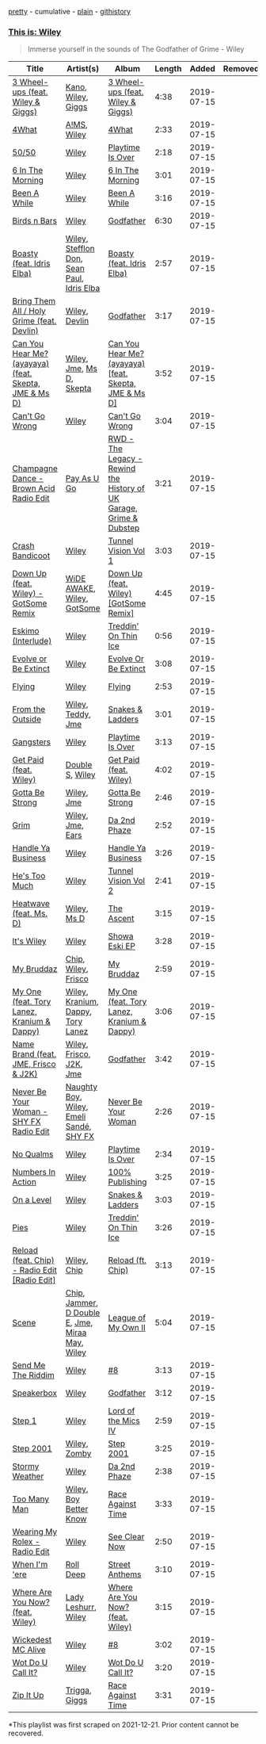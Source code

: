 [pretty](/playlists/pretty/37i9dQZF1DXbW9wx2hgf03.md) - cumulative - [plain](/playlists/plain/37i9dQZF1DXbW9wx2hgf03) - [githistory](https://github.githistory.xyz/mackorone/spotify-playlist-archive/blob/main/playlists/plain/37i9dQZF1DXbW9wx2hgf03)

### [This is: Wiley](https://open.spotify.com/playlist/37i9dQZF1DXbW9wx2hgf03)

> Immerse yourself in the sounds of The Godfather of Grime \- Wiley

| Title | Artist(s) | Album | Length | Added | Removed |
|---|---|---|---|---|---|
| [3 Wheel\-ups \(feat\. Wiley & Giggs\)](https://open.spotify.com/track/4xwMnrJdxvwoASWyzNQoLP) | [Kano](https://open.spotify.com/artist/50nN8IFD4xA67fI4jYbLV4), [Wiley](https://open.spotify.com/artist/7k9T7lZlHjRAM1bb0r9Rm3), [Giggs](https://open.spotify.com/artist/3S0tlB4fE7ChxI2pWz8Xip) | [3 Wheel\-ups \(feat\. Wiley & Giggs\)](https://open.spotify.com/album/2RduxHLOLJnCJZv55AYfQo) | 4:38 | 2019-07-15 |  |
| [4What](https://open.spotify.com/track/0rvJvfOxc6Tkk2CIrjMIxZ) | [A!MS](https://open.spotify.com/artist/4kRfa7RBzBu7mxeWo3FkOe), [Wiley](https://open.spotify.com/artist/7k9T7lZlHjRAM1bb0r9Rm3) | [4What](https://open.spotify.com/album/4niMN7dd9QwqpAcaPEaqdE) | 2:33 | 2019-07-15 |  |
| [50/50](https://open.spotify.com/track/0D9LGPwzXCFkJ9sdmMRIWv) | [Wiley](https://open.spotify.com/artist/7k9T7lZlHjRAM1bb0r9Rm3) | [Playtime Is Over](https://open.spotify.com/album/1Bzb6tlpnxrEwajQDM361B) | 2:18 | 2019-07-15 |  |
| [6 In The Morning](https://open.spotify.com/track/4YiR9feHJinSeppVh4rawD) | [Wiley](https://open.spotify.com/artist/7k9T7lZlHjRAM1bb0r9Rm3) | [6 In The Morning](https://open.spotify.com/album/3SHsQatysIz8DWzoLW3G1r) | 3:01 | 2019-07-15 |  |
| [Been A While](https://open.spotify.com/track/4x1KKTUbwNjISpyCVJisoD) | [Wiley](https://open.spotify.com/artist/7k9T7lZlHjRAM1bb0r9Rm3) | [Been A While](https://open.spotify.com/album/5BB6czg6tpTiHGdTwJBi5Z) | 3:16 | 2019-07-15 |  |
| [Birds n Bars](https://open.spotify.com/track/6KW66PXtWIUhFwGFJmAMtE) | [Wiley](https://open.spotify.com/artist/7k9T7lZlHjRAM1bb0r9Rm3) | [Godfather](https://open.spotify.com/album/1F4VaFhSDTVK5uDPXbm42l) | 6:30 | 2019-07-15 |  |
| [Boasty \(feat\. Idris Elba\)](https://open.spotify.com/track/7cz506PyIgh2bMN90Mc8Tn) | [Wiley](https://open.spotify.com/artist/7k9T7lZlHjRAM1bb0r9Rm3), [Stefflon Don](https://open.spotify.com/artist/2ExGrw6XpbtUAJHTLtUXUD), [Sean Paul](https://open.spotify.com/artist/3Isy6kedDrgPYoTS1dazA9), [Idris Elba](https://open.spotify.com/artist/0Dc2rdPzleezxhvQhQbXuS) | [Boasty \(feat\. Idris Elba\)](https://open.spotify.com/album/7JoyVaXzxpgTPjkgB8mWk3) | 2:57 | 2019-07-15 |  |
| [Bring Them All / Holy Grime \(feat\. Devlin\)](https://open.spotify.com/track/79L8Au1ipSKjIXK2ZggRfP) | [Wiley](https://open.spotify.com/artist/7k9T7lZlHjRAM1bb0r9Rm3), [Devlin](https://open.spotify.com/artist/7Ks3elJhSP20mD04lgiA68) | [Godfather](https://open.spotify.com/album/1F4VaFhSDTVK5uDPXbm42l) | 3:17 | 2019-07-15 |  |
| [Can You Hear Me? \(ayayaya\) \(feat\. Skepta, JME & Ms D\)](https://open.spotify.com/track/40gQwsrLW23q3VWwXO7GPX) | [Wiley](https://open.spotify.com/artist/7k9T7lZlHjRAM1bb0r9Rm3), [Jme](https://open.spotify.com/artist/4IZLJdhHCqAvT4pjn8TLH5), [Ms D](https://open.spotify.com/artist/0vLuSGSqHYveeNnOt3HwWF), [Skepta](https://open.spotify.com/artist/2p1fiYHYiXz9qi0JJyxBzN) | [Can You Hear Me? \(ayayaya\) \[feat\. Skepta, JME & Ms D\]](https://open.spotify.com/album/3RXrZMSIhU3UOg0cxjIICQ) | 3:52 | 2019-07-15 |  |
| [Can't Go Wrong](https://open.spotify.com/track/3oKzl7JMPzEBoOIv2D2HUH) | [Wiley](https://open.spotify.com/artist/7k9T7lZlHjRAM1bb0r9Rm3) | [Can't Go Wrong](https://open.spotify.com/album/0ysSoOtle0I7mBKRWqfwID) | 3:04 | 2019-07-15 |  |
| [Champagne Dance \- Brown Acid Radio Edit](https://open.spotify.com/track/7nkLhmrlaspkLA7Avy9F8N) | [Pay As U Go](https://open.spotify.com/artist/1K3V7gspVWxKq5AAF0YPjI) | [RWD \- The Legacy \- Rewind the History of UK Garage, Grime & Dubstep](https://open.spotify.com/album/1tLoQMbYQWjRfgweU04w0f) | 3:21 | 2019-07-15 |  |
| [Crash Bandicoot](https://open.spotify.com/track/5iKIgnGrF7ppfakcW3fFjV) | [Wiley](https://open.spotify.com/artist/7k9T7lZlHjRAM1bb0r9Rm3) | [Tunnel Vision Vol 1](https://open.spotify.com/album/21hZcR8Kuu1LgPe9ZuY5X4) | 3:03 | 2019-07-15 |  |
| [Down Up \(feat\. Wiley\) \- GotSome Remix](https://open.spotify.com/track/0LxcixQLeBOHS3UCiqRBWp) | [WiDE AWAKE](https://open.spotify.com/artist/7bKJsFgjE6XoO5fDhTCCqX), [Wiley](https://open.spotify.com/artist/7k9T7lZlHjRAM1bb0r9Rm3), [GotSome](https://open.spotify.com/artist/5eALE6GKSAiBNMyqpsqoeX) | [Down Up \(feat\. Wiley\) \[GotSome Remix\]](https://open.spotify.com/album/2r0ljt0kiHmVQlz8AK0nET) | 4:45 | 2019-07-15 |  |
| [Eskimo \(Interlude\)](https://open.spotify.com/track/7M9rTCJmE9q0VSIKedJlTy) | [Wiley](https://open.spotify.com/artist/7k9T7lZlHjRAM1bb0r9Rm3) | [Treddin' On Thin Ice](https://open.spotify.com/album/2wAz8EwQtxOuO7jK6KKxup) | 0:56 | 2019-07-15 |  |
| [Evolve or Be Extinct](https://open.spotify.com/track/0Nwq52Aiow9vNx8eBFyoKV) | [Wiley](https://open.spotify.com/artist/7k9T7lZlHjRAM1bb0r9Rm3) | [Evolve Or Be Extinct](https://open.spotify.com/album/2o0aL0IBINMlOGvJjS2Zw8) | 3:08 | 2019-07-15 |  |
| [Flying](https://open.spotify.com/track/3r2NGkULeJojItRRNK9hke) | [Wiley](https://open.spotify.com/artist/7k9T7lZlHjRAM1bb0r9Rm3) | [Flying](https://open.spotify.com/album/4hNmxiiwsR42M81MTYrZAW) | 2:53 | 2019-07-15 |  |
| [From the Outside](https://open.spotify.com/track/2AilToXG4IKXDDC1yM6TOy) | [Wiley](https://open.spotify.com/artist/7k9T7lZlHjRAM1bb0r9Rm3), [Teddy](https://open.spotify.com/artist/1f1KZHtvovGo026NgJQKLm), [Jme](https://open.spotify.com/artist/4IZLJdhHCqAvT4pjn8TLH5) | [Snakes & Ladders](https://open.spotify.com/album/6d3jMEgV42aMX4XsWZ2g67) | 3:01 | 2019-07-15 |  |
| [Gangsters](https://open.spotify.com/track/0ZKFSIkchY26BiIybn5mTn) | [Wiley](https://open.spotify.com/artist/7k9T7lZlHjRAM1bb0r9Rm3) | [Playtime Is Over](https://open.spotify.com/album/1Bzb6tlpnxrEwajQDM361B) | 3:13 | 2019-07-15 |  |
| [Get Paid \(feat\. Wiley\)](https://open.spotify.com/track/2YjB6y1dGmA7okAes4r9rf) | [Double S](https://open.spotify.com/artist/2hs495y9Yso0hfotMuVaHC), [Wiley](https://open.spotify.com/artist/7k9T7lZlHjRAM1bb0r9Rm3) | [Get Paid \(feat\. Wiley\)](https://open.spotify.com/album/6DmPgvo38ebi6OgZo11CXv) | 4:02 | 2019-07-15 |  |
| [Gotta Be Strong](https://open.spotify.com/track/3LnMXYYTsspOk14VwtOibC) | [Wiley](https://open.spotify.com/artist/7k9T7lZlHjRAM1bb0r9Rm3), [Jme](https://open.spotify.com/artist/4IZLJdhHCqAvT4pjn8TLH5) | [Gotta Be Strong](https://open.spotify.com/album/59H9TTTm0m32z7O99YiARX) | 2:46 | 2019-07-15 |  |
| [Grim](https://open.spotify.com/track/4O94V1xVSRSVC43odSduNG) | [Wiley](https://open.spotify.com/artist/7k9T7lZlHjRAM1bb0r9Rm3), [Jme](https://open.spotify.com/artist/4IZLJdhHCqAvT4pjn8TLH5), [Ears](https://open.spotify.com/artist/18TqEY0zsHOM3CgZLtXTzU) | [Da 2nd Phaze](https://open.spotify.com/album/7BxDXrZzkC57VyU97UrsBr) | 2:52 | 2019-07-15 |  |
| [Handle Ya Business](https://open.spotify.com/track/2NMIPvfgUgIqMvCwpyHqEN) | [Wiley](https://open.spotify.com/artist/7k9T7lZlHjRAM1bb0r9Rm3) | [Handle Ya Business](https://open.spotify.com/album/2BtE0edf6WVovIiyE0Fdm0) | 3:26 | 2019-07-15 |  |
| [He's Too Much](https://open.spotify.com/track/5VGKYDyFvTrSK9Xv4IQIed) | [Wiley](https://open.spotify.com/artist/7k9T7lZlHjRAM1bb0r9Rm3) | [Tunnel Vision Vol 2](https://open.spotify.com/album/48a0HsjjjDbXYNlIY4CQMu) | 2:41 | 2019-07-15 |  |
| [Heatwave \(feat\. Ms\. D\)](https://open.spotify.com/track/63bsPe8aayiERVIgTV9EBS) | [Wiley](https://open.spotify.com/artist/7k9T7lZlHjRAM1bb0r9Rm3), [Ms D](https://open.spotify.com/artist/0vLuSGSqHYveeNnOt3HwWF) | [The Ascent](https://open.spotify.com/album/7G0kWbJcGHJYNt9rBfq0Wl) | 3:15 | 2019-07-15 |  |
| [It's Wiley](https://open.spotify.com/track/5NsH4obL4xdYTmqKHtgXqf) | [Wiley](https://open.spotify.com/artist/7k9T7lZlHjRAM1bb0r9Rm3) | [Showa Eski EP](https://open.spotify.com/album/3IxAESIJ2S4XHpLizYMVTN) | 3:28 | 2019-07-15 |  |
| [My Bruddaz](https://open.spotify.com/track/6WOP3jPk2hDM2yF9SAwsbn) | [Chip](https://open.spotify.com/artist/0tJCNteqwm7LmRZ6KWr8GT), [Wiley](https://open.spotify.com/artist/7k9T7lZlHjRAM1bb0r9Rm3), [Frisco](https://open.spotify.com/artist/1AKNroq6zJX4DlJaA0dcKw) | [My Bruddaz](https://open.spotify.com/album/1PdiGEV1kHMfvXkWaqGBw9) | 2:59 | 2019-07-15 |  |
| [My One \(feat\. Tory Lanez, Kranium & Dappy\)](https://open.spotify.com/track/3zgKEF4I4ILmTTSBvtiRlJ) | [Wiley](https://open.spotify.com/artist/7k9T7lZlHjRAM1bb0r9Rm3), [Kranium](https://open.spotify.com/artist/1LKo6ZA3RNvKtLa6zDu32S), [Dappy](https://open.spotify.com/artist/4q6hTJmeYXCwp0ivdtoSWA), [Tory Lanez](https://open.spotify.com/artist/2jku7tDXc6XoB6MO2hFuqg) | [My One \(feat\. Tory Lanez, Kranium & Dappy\)](https://open.spotify.com/album/1bE9v4U6xT3MDCh2SPn3jH) | 3:06 | 2019-07-15 |  |
| [Name Brand \(feat\. JME, Frisco & J2K\)](https://open.spotify.com/track/2OTJMSpDi7ijDnsqx7l3NZ) | [Wiley](https://open.spotify.com/artist/7k9T7lZlHjRAM1bb0r9Rm3), [Frisco](https://open.spotify.com/artist/5uefF2o3y9SAAyyM9sT56w), [J2K](https://open.spotify.com/artist/1KBzuqs6c8Es36k0Si1dDx), [Jme](https://open.spotify.com/artist/4IZLJdhHCqAvT4pjn8TLH5) | [Godfather](https://open.spotify.com/album/1F4VaFhSDTVK5uDPXbm42l) | 3:42 | 2019-07-15 |  |
| [Never Be Your Woman \- SHY FX Radio Edit](https://open.spotify.com/track/4ymsAGWOmrWYmQ5nbzgeYC) | [Naughty Boy](https://open.spotify.com/artist/1bT7m67vi78r2oqvxrP3X5), [Wiley](https://open.spotify.com/artist/7k9T7lZlHjRAM1bb0r9Rm3), [Emeli Sandé](https://open.spotify.com/artist/7sfgqEdoeBTjd8lQsPT3Cy), [SHY FX](https://open.spotify.com/artist/5oDtp2FC8VqBjTx1aT4P5j) | [Never Be Your Woman](https://open.spotify.com/album/45MaWX9LfJvi8KpGnnadLX) | 2:26 | 2019-07-15 |  |
| [No Qualms](https://open.spotify.com/track/5puv7YHGKn8D4MIA2ihDI8) | [Wiley](https://open.spotify.com/artist/7k9T7lZlHjRAM1bb0r9Rm3) | [Playtime Is Over](https://open.spotify.com/album/1Bzb6tlpnxrEwajQDM361B) | 2:34 | 2019-07-15 |  |
| [Numbers In Action](https://open.spotify.com/track/1pm5GBaASz8faACQ7LXYJ7) | [Wiley](https://open.spotify.com/artist/7k9T7lZlHjRAM1bb0r9Rm3) | [100% Publishing](https://open.spotify.com/album/4s8TwuHSMEx1Yg3ASdAVhK) | 3:25 | 2019-07-15 |  |
| [On a Level](https://open.spotify.com/track/7tZ8W21C20ukqw3hvMtwic) | [Wiley](https://open.spotify.com/artist/7k9T7lZlHjRAM1bb0r9Rm3) | [Snakes & Ladders](https://open.spotify.com/album/2OxZfGHTH7FSMENFk5Cuxm) | 3:03 | 2019-07-15 |  |
| [Pies](https://open.spotify.com/track/3uhkgElKj6LU06q2kiOuKA) | [Wiley](https://open.spotify.com/artist/7k9T7lZlHjRAM1bb0r9Rm3) | [Treddin' On Thin Ice](https://open.spotify.com/album/2wAz8EwQtxOuO7jK6KKxup) | 3:26 | 2019-07-15 |  |
| [Reload \(feat\. Chip\) \- Radio Edit \[Radio Edit\]](https://open.spotify.com/track/7esvnbCJ4v9v6zvCDEJm0v) | [Wiley](https://open.spotify.com/artist/7k9T7lZlHjRAM1bb0r9Rm3), [Chip](https://open.spotify.com/artist/0tJCNteqwm7LmRZ6KWr8GT) | [Reload \(ft\. Chip\)](https://open.spotify.com/album/5EMqfB9Ne9opqBZMQhSgdJ) | 3:13 | 2019-07-15 |  |
| [Scene](https://open.spotify.com/track/18mqg9528DXPlNUHcHiTLH) | [Chip](https://open.spotify.com/artist/0tJCNteqwm7LmRZ6KWr8GT), [Jammer](https://open.spotify.com/artist/4xgV1UcvsrLM4rQrjTjwNw), [D Double E](https://open.spotify.com/artist/6bwkMlweHsBCpI2a0C5nnN), [Jme](https://open.spotify.com/artist/4IZLJdhHCqAvT4pjn8TLH5), [Miraa May](https://open.spotify.com/artist/2fOvE1l01YyORhYzwoaLCM), [Wiley](https://open.spotify.com/artist/7k9T7lZlHjRAM1bb0r9Rm3) | [League of My Own II](https://open.spotify.com/album/4Rqm6mhzmPvpf2mcOy5Ysc) | 5:04 | 2019-07-15 |  |
| [Send Me The Riddim](https://open.spotify.com/track/1efFKa8kCzYtKwrINT5oeX) | [Wiley](https://open.spotify.com/artist/7k9T7lZlHjRAM1bb0r9Rm3) | [\#8](https://open.spotify.com/album/36r5lIByqBgLNerT7LKa9B) | 3:13 | 2019-07-15 |  |
| [Speakerbox](https://open.spotify.com/track/3YRY5W6LylZNFMcFBfjWy3) | [Wiley](https://open.spotify.com/artist/7k9T7lZlHjRAM1bb0r9Rm3) | [Godfather](https://open.spotify.com/album/1F4VaFhSDTVK5uDPXbm42l) | 3:12 | 2019-07-15 |  |
| [Step 1](https://open.spotify.com/track/6P6HB69eWnyiSr9ffvn29R) | [Wiley](https://open.spotify.com/artist/7k9T7lZlHjRAM1bb0r9Rm3) | [Lord of the Mics IV](https://open.spotify.com/album/6eOssATUR7GN4dmDzUsExA) | 2:59 | 2019-07-15 |  |
| [Step 2001](https://open.spotify.com/track/0nwcFkvS97Ex6BGLUBBCS6) | [Wiley](https://open.spotify.com/artist/7k9T7lZlHjRAM1bb0r9Rm3), [Zomby](https://open.spotify.com/artist/0e1hn6R8UCfLkpHINwAyXR) | [Step 2001](https://open.spotify.com/album/4W7denxtvlnADNoRDwM3Ep) | 3:25 | 2019-07-15 |  |
| [Stormy Weather](https://open.spotify.com/track/5bNpFncCi9sZRYtwUXeF9t) | [Wiley](https://open.spotify.com/artist/7k9T7lZlHjRAM1bb0r9Rm3) | [Da 2nd Phaze](https://open.spotify.com/album/7BxDXrZzkC57VyU97UrsBr) | 2:38 | 2019-07-15 |  |
| [Too Many Man](https://open.spotify.com/track/2pucr6x078XuZbNLy8N8PA) | [Wiley](https://open.spotify.com/artist/7k9T7lZlHjRAM1bb0r9Rm3), [Boy Better Know](https://open.spotify.com/artist/180XcSBai6RDpuElMcKk2v) | [Race Against Time](https://open.spotify.com/album/3MwtMLG76QHxt3ixMVjUzc) | 3:33 | 2019-07-15 |  |
| [Wearing My Rolex \- Radio Edit](https://open.spotify.com/track/5liQj4sVRmEEESvvcb64o8) | [Wiley](https://open.spotify.com/artist/7k9T7lZlHjRAM1bb0r9Rm3) | [See Clear Now](https://open.spotify.com/album/6jyCINx0IQwks3MnchgcOR) | 2:50 | 2019-07-15 |  |
| [When I'm 'ere](https://open.spotify.com/track/4KCcxxtiocJfjeez6gmiJf) | [Roll Deep](https://open.spotify.com/artist/4gpElxNt5pL515njzmZaZG) | [Street Anthems](https://open.spotify.com/album/4NG3Nt7LBArVxmeXPVqmH4) | 3:10 | 2019-07-15 |  |
| [Where Are You Now? \(feat\. Wiley\)](https://open.spotify.com/track/0Wfabge2M5GOoVYOMwDe1t) | [Lady Leshurr](https://open.spotify.com/artist/1Bk2KyFVMN5PeyVyDIiLqF), [Wiley](https://open.spotify.com/artist/7k9T7lZlHjRAM1bb0r9Rm3) | [Where Are You Now? \(feat\. Wiley\)](https://open.spotify.com/album/7pbTjqRB7Q67TskqYBFIWK) | 3:15 | 2019-07-15 |  |
| [Wickedest MC Alive](https://open.spotify.com/track/6PG5TNJRYxhxf4zapzYM5g) | [Wiley](https://open.spotify.com/artist/7k9T7lZlHjRAM1bb0r9Rm3) | [\#8](https://open.spotify.com/album/1AuhJx1ssKboAdMa5gc4fS) | 3:02 | 2019-07-15 |  |
| [Wot Do U Call It?](https://open.spotify.com/track/4AEchoLJtwAqS11yqRer42) | [Wiley](https://open.spotify.com/artist/7k9T7lZlHjRAM1bb0r9Rm3) | [Wot Do U Call It?](https://open.spotify.com/album/25enrYqMk82cWNUrN35B5X) | 3:20 | 2019-07-15 |  |
| [Zip It Up](https://open.spotify.com/track/6QfrRIkjOEMvWWHXjQ1TxU) | [Trigga](https://open.spotify.com/artist/4LqFJ98PEA7gIrRtviMUmb), [Giggs](https://open.spotify.com/artist/3S0tlB4fE7ChxI2pWz8Xip) | [Race Against Time](https://open.spotify.com/album/2HJWUYQJSKgpZ4XlqW19jW) | 3:31 | 2019-07-15 |  |

\*This playlist was first scraped on 2021-12-21. Prior content cannot be recovered.
